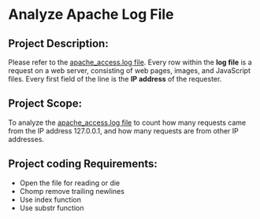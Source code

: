# Analyze Apache Log File

## Project Description:
Please refer to the [apache_access.log file](https://github.com/duncanchua91/Analyze-Apache-Log-File/blob/1868de596a0b1f458bafcc2011abf26edcab7d16/apache_access.log). Every row within the **log file** is a request on a web server, consisting of web pages, images, and JavaScript files. Every first field of the line is the **IP address** of the requester.

## Project Scope:
To analyze the [apache_access.log file](https://github.com/duncanchua91/Analyze-Apache-Log-File/blob/1868de596a0b1f458bafcc2011abf26edcab7d16/apache_access.log) to count how many requests came from the IP address 127.0.0.1, and how many requests are from other IP addresses.

## Project coding Requirements:
* Open the file for reading or die
* Chomp remove trailing newlines
* Use index function
* Use substr function
